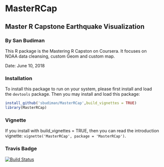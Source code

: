 # MasterRCap
## Master R Capstone Earthquake Visualization
### By San Budiman

This R package is the Mastering R Capston on Coursera. It focuses on NOAA data cleansing, custom Geom and custom map.

Date: June 10, 2018 

### Installation

To install this package to run on your system, please first install and load the `devtools` package. Then you may install and load this package:

```R
install_github('sbudiman/MasterRCap',build_vignettes = TRUE)
library(MasterRCap)
```

### Vignette

If you install with build_vignettes = TRUE, then you can read the introduction vignette: `vignette('MasterRCap', package = 'MasterRCap')`.


### Travis Badge
[![Build Status](https://travis-ci.org/sbudiman/MasterRCap.svg?branch=master)](https://travis-ci.org/sbudiman/MasterRCap)
